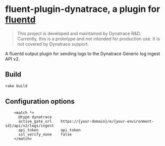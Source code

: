 # fluent-plugin-dynatrace, a plugin for [fluentd](http://fluentd.org)

> This project is developed and maintained by Dynatrace R&D.
Currently, this is a prototype and not intended for production use.
It is not covered by Dynatrace support.

A fluentd output plugin for sending logs to the Dynatrace Generic log ingest API v2.

## Build

```sh
rake build
```

## Configuration options

```text
    <match *>
      @type dynatrace
      active_gate_url    https://{your-domain}/e/{your-environment-id}/api/v2/logs/ingest
      api_token          api_token
      ssl_verify_none    false
    </match>
```
